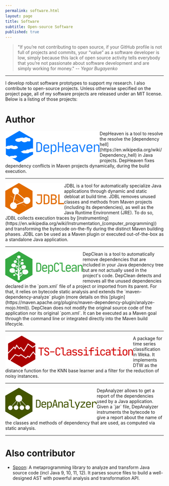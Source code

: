 ```yaml
---
permalink: software.html
layout: page
title: Software
subtitle: Open-source Software
published: true
---
```


> "If you’re not contributing to open source, if your GitHub profile is not full of projects and commits, your “value” as a software developer is low, simply because this lack of open source activity tells everybody that you’re not passionate about software development and are simply working for money."
> -- <cite>Yegor Bugayenko</cite>

---

I develop robust software prototypes to support my research. I also contribute to open-source projects. Unless otherwise specified on the project page, all of my software projects are released under an MIT license. Below is a listing of those projects:

# Author

<div class="sofware-logo">
<img align="left" src="../img/logos/DepHeaven_logo.svg" height="100px"  alt="DepHeaven logo"/>
</div>
<a href="https://github.com/castor-software/depclean"><i class="fab fa-github"></i></a> DepHeaven is a tool to resolve the resolve the  [dependency hell](https://en.wikipedia.org/wiki/Dependency_hell) in Java projects. DepHeaven fixes dependency conflicts in Maven projects dynamically, during the build execution. 

---

<div class="sofware-logo">
<img align="left" src="../img/logos/JDBL_logo.svg" height="100px"  alt="JDBL logo"/> 
</div>
<a href="https://github.com/castor-software/jdbl"><i class="fab fa-github"></i></a>  JDBL is a tool for automatically specialize Java applications through dynamic and static debloat at build time. JDBL removes unused classes and methods from Maven projects (including its dependencies), as well as the Java Runtime Environment (JRE). To do so, JDBL collects execution traces by [instrumenting](https://en.wikipedia.org/wiki/Instrumentation_(computer_programming)) and transforming the bytecode on-the-fly during the distinct Maven building phases. JDBL can be used as a Maven plugin or executed out-of-the-box as a standalone Java application. 

---

<div class="sofware-logo">
<img align="left" src="../img/logos/DepClean_logo.svg" height="100px"  alt="DepClean logo"/> 
</div>
<a href="https://github.com/castor-software/depclean"><i class="fab fa-github"></i></a> DepClean is a tool to automatically remove dependencies that are included in your Java dependency tree but are not actually used in the project's code. DepClean detects and removes all the unused dependencies declared in the `pom.xml` file of a project or imported from its parent. For that, it relies on bytecode static analysis and extends the `maven-dependency-analyze` plugin (more details on this [plugin](https://maven.apache.org/plugins/maven-dependency-plugin/analyze-mojo.html)). DepClean does not modify the original source code of the application nor its original `pom.xml`. It can be executed as a Maven goal through the command line or integrated directly into the Maven build lifecycle. 

---

<div class="sofware-logo">
<img align="left" src="../img/logos/TS-Classification_logo.svg" height="100px"  alt="TS-Classification logo"/>
</div>
<a href="https://github.com/cesarsotovalero/timeSeriesClassification"><i class="fab fa-github"></i></a> A package for time series classification in Weka. It implements DTW as the distance function for the KNN base learner and a filter for the reduction of noisy instances. 

---
<div class="sofware-logo">
<img align="left" src="../img/logos/DepAnalyzer_logo.svg" height="100px"  alt="DepAnalyzer logo"/>
</div>
<a href="https://github.com/castor-software/dep-analyzer"><i class="fab fa-github"></i></a> DepAnalyzer allows to get a report of the dependencies used by a Java application. Given a `jar` file, DepAnalyzer instruments the bytecode to give a report about the name of the classes and methods of dependency that are used, as computed via static analysis.


---
 
# Also contributor 

- <a href="https://github.com/INRIA/spoon"><i class="fab fa-github"></i></a> [Spoon](https://github.com/INRIA/spoon): A metaprogramming library to analyze and transform Java source code (incl Java 9, 10, 11, 12). It parses source files to build a well-designed AST with powerful analysis and transformation API.

<!--
- [Dependency-Track](https://github.com/DependencyTrack/dependency-track)
-->
